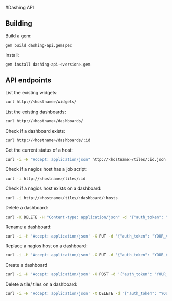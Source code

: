 #Dashing API

## Building

Build a gem:
```sh
gem build dashing-api.gemspec
```

Install:
```sh
gem install dashing-api-<version>.gem
```

## API endpoints

List the existing widgets:
```sh
curl http://<hostname>/widgets/
```

List the existing dashboards:
```sh
curl http://<hostname>/dashboards/
```

Check if a dashboard exists:
```sh
curl http://<hostname>/dashboards/:id
```

Get the current status of a host:
```sh
curl -i -H "Accept: application/json" http://<hostname>/tiles/:id.json
```

Check if a nagios host has a job script:
```sh
curl -i http://<hostname>/tiles/:id
```

Check if a nagios host exists on a dashboard:
```sh
curl -i http://<hostname>/tiles/:dashboard/:hosts
```

Delete a dashboard:
```sh
curl -X DELETE -H "Content-type: application/json" -d '{"auth_token": "YOUR_AUTH_TOKEN", "dashboard": ""}' http://<hostname>/dashboards/
```

Rename a dashboard:
```sh
curl -i -H 'Accept: application/json' -X PUT -d '{"auth_token": "YOUR_AUTH_TOKEN", "from": "", "to": ""}' http://<hostname>/dashboards/
```

Replace a nagios host on a dashboard:
```sh
curl -i -H 'Accept: application/json' -X PUT -d '{"auth_token": "YOUR_AUTH_TOKEN", "dashboard": "", "from": "", "to": ""}' http://<hostname>/tiles/
```

Create a dashboard
```sh
curl -i -H 'Accept: application/json' -X POST -d '{"auth_token": "YOUR_AUTH_TOKEN", "dashboard": , "tiles": {"hosts": [" "," "], "titles": [" ", " "], "widgets": [" ", " "], "urls": [" ", " "]}}' http://<hostname>/dashboards/
```

Delete a tile/ tiles on a dashboard:
```sh
curl -i -H 'Accept: application/json' -X DELETE -d '{"auth_token": "YOUR_AUTH_TOKEN", "tiles": [" ", " "]}' http://<hostname>/tiles/
```
